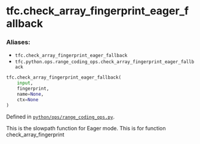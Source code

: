 
# tfc.check_array_fingerprint_eager_fallback

### Aliases:

* `tfc.check_array_fingerprint_eager_fallback`
* `tfc.python.ops.range_coding_ops.check_array_fingerprint_eager_fallback`

``` python
tfc.check_array_fingerprint_eager_fallback(
    input,
    fingerprint,
    name=None,
    ctx=None
)
```



Defined in [`python/ops/range_coding_ops.py`](https://github.com/tensorflow/compression/tree/master/python/ops/range_coding_ops.py).

<!-- Placeholder for "Used in" -->

This is the slowpath function for Eager mode.
This is for function check_array_fingerprint